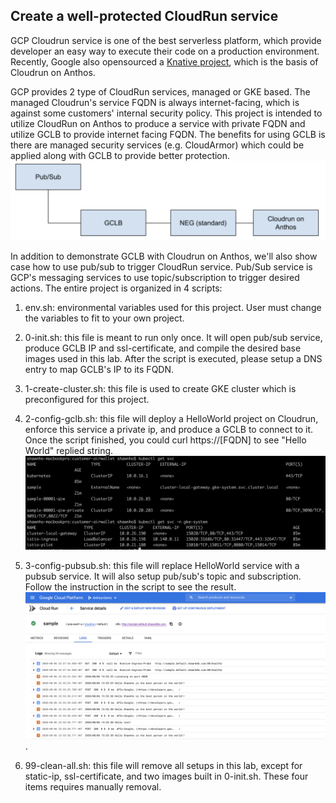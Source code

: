 ## Create a well-protected CloudRun service
GCP Cloudrun service is one of the best serverless platform, which provide developer an easy way to execute their code on a production environment. Recently, Google also opensourced a [Knative project](https://knative.dev/docs/), which is the basis of Cloudrun on Anthos. 
 
GCP provides 2 type of CloudRun services, managed or GKE based. The managed Cloudrun's service FQDN is always internet-facing, which is against some customers' internal security policy. This project is intended to utilize CloudRun on Anthos to produce a service with private FQDN and utilize GCLB to provide internet facing FQDN. The benefits for using GCLB is there are managed security services (e.g. CloudArmor) which could be applied along with GCLB to provide better protection. 
![Setup Diagram](./images/architecture.png)

In addition to demonstrate GCLB with Cloudrun on Anthos, we'll also show case how to use pub/sub to trigger CloudRun service. Pub/Sub service is GCP's messaging services to use topic/subscription to trigger desired actions. The entire project is organized in 4 scripts:

1. env.sh: environmental variables used for this project. User must change the variables to fit to your own project. 

2. 0-init.sh: this file is meant to run only once. It will open pub/sub service, produce GCLB IP and ssl-certificate, and compile the desired base images used in this lab. After the script is executed, please setup a DNS entry to map GCLB's IP to its FQDN. 

3. 1-create-cluster.sh: this file is used to create GKE cluster which is preconfigured for this project.

4. 2-config-gclb.sh: this file will deploy a HelloWorld project on Cloudrun, enforce this service a private ip, and produce a GCLB to connect to it. Once the script finished, you could curl https://[FQDN] to see "Hello World" replied string. 
![Private IP for Cloudrun Service](./images/private-ip.png)

5. 3-config-pubsub.sh: this file will replace HelloWorld service with a pubsub service. It will also setup pub/sub's topic and subscription. Follow the instruction in the script to see the result. 
![PubSub Service Log](images/pubsub-result.png). 

6. 99-clean-all.sh: this file will remove all setups in this lab, except for static-ip, ssl-certificate, and two images built in 0-init.sh. These four items requires manually removal. 
